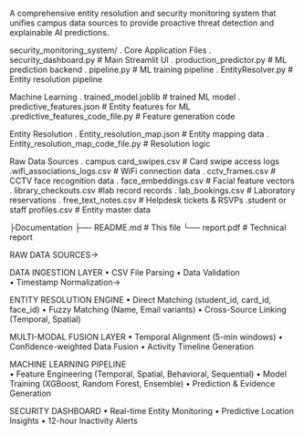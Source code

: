 A comprehensive entity resolution and security monitoring system that unifies campus data sources to provide proactive threat detection and explainable AI predictions.

security_monitoring_system/
.  Core Application Files
. security_dashboard.py          # Main Streamlit UI
. production_predictor.py        # ML prediction backend
. pipeline.py                    # ML training pipeline
. EntityResolver.py              # Entity resolution pipeline



  Machine Learning
   . trained_model.joblib           # trained ML model
   . predictive_features.json       # Entity features for ML
   .predictive_features_code_file.py # Feature generation code


 Entity Resolution
   . Entity_resolution_map.json     # Entity mapping data
   . Entity_resolution_map_code_file.py # Resolution logic



 Raw Data Sources
   . campus card_swipes.csv         # Card swipe access logs
   .wifi_associations_logs.csv     # WiFi connection data
   . cctv_frames.csv               # CCTV face recognition data
   . face_embeddings.csv           # Facial feature vectors
   . library_checkouts.csv         #lab record records
   . lab_bookings.csv              # Laboratory reservations
   . free_text_notes.csv           # Helpdesk tickets & RSVPs
   .student or staff profiles.csv # Entity master data



├Documentation
  ├── README.md                      # This file
  └── report.pdf                     # Technical report

 

RAW DATA SOURCES->
    
DATA INGESTION LAYER
• CSV File Parsing
• Data Validation  
• Timestamp Normalization->
    
ENTITY RESOLUTION ENGINE
• Direct Matching (student_id, card_id, face_id)
• Fuzzy Matching (Name, Email variants)
• Cross-Source Linking (Temporal, Spatial)
    
MULTI-MODAL FUSION LAYER
• Temporal Alignment (5-min windows)
• Confidence-weighted Data Fusion
• Activity Timeline Generation
    
MACHINE LEARNING PIPELINE  
• Feature Engineering (Temporal, Spatial, Behavioral, Sequential)
• Model Training (XGBoost, Random Forest, Ensemble)
• Prediction & Evidence Generation

    
SECURITY DASHBOARD
• Real-time Entity Monitoring
• Predictive Location Insights
• 12-hour Inactivity Alerts

